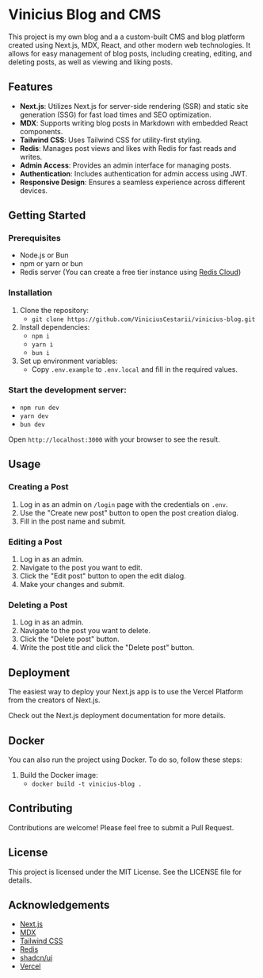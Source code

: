 # Vinicius Blog and CMS

This project is my own blog and a a custom-built CMS and blog platform created using Next.js, MDX, React, and other modern web technologies. It allows for easy management of blog posts, including creating, editing, and deleting posts, as well as viewing and liking posts.

## Features

- **Next.js**: Utilizes Next.js for server-side rendering (SSR) and static site generation (SSG) for fast load times and SEO optimization.
- **MDX**: Supports writing blog posts in Markdown with embedded React components.
- **Tailwind CSS**: Uses Tailwind CSS for utility-first styling.
- **Redis**: Manages post views and likes with Redis for fast reads and writes.
- **Admin Access**: Provides an admin interface for managing posts.
- **Authentication**: Includes authentication for admin access using JWT.
- **Responsive Design**: Ensures a seamless experience across different devices.

## Getting Started

### Prerequisites

- Node.js or Bun
- npm or yarn or bun
- Redis server (You can create a free tier instance using [Redis Cloud](https://redis.io/try-free/))

### Installation

1. Clone the repository:
   - `git clone https://github.com/ViniciusCestarii/vinicius-blog.git`
3. Install dependencies:
   - `npm i`
   - `yarn i`
   - `bun i`
5. Set up environment variables:
   - Copy `.env.example` to `.env.local` and fill in the required values.

### Start the development server:
- `npm run dev`
- `yarn dev`
- `bun dev`

Open `http://localhost:3000` with your browser to see the result.

## Usage

### Creating a Post

1. Log in as an admin on `/login` page with the credentials on `.env`.
2. Use the "Create new post" button to open the post creation dialog.
3. Fill in the post name and submit.

### Editing a Post

1. Log in as an admin.
2. Navigate to the post you want to edit.
3. Click the "Edit post" button to open the edit dialog.
4. Make your changes and submit.

### Deleting a Post

1. Log in as an admin.
2. Navigate to the post you want to delete.
3. Click the "Delete post" button.
4. Write the post title and click the "Delete post" button.

## Deployment

The easiest way to deploy your Next.js app is to use the Vercel Platform from the creators of Next.js.

Check out the Next.js deployment documentation for more details.

## Docker

You can also run the project using Docker. To do so, follow these steps:

1. Build the Docker image:
   - `docker build -t vinicius-blog .`

## Contributing

Contributions are welcome! Please feel free to submit a Pull Request.

## License

This project is licensed under the MIT License. See the LICENSE file for details.

## Acknowledgements

- [Next.js](https://nextjs.org/)
- [MDX](https://mdxjs.com/)
- [Tailwind CSS](https://tailwindcss.com/)
- [Redis](https://redis.io/)
- [shadcn/ui](https://ui.shadcn.com/)
- [Vercel](https://vercel.com/)
